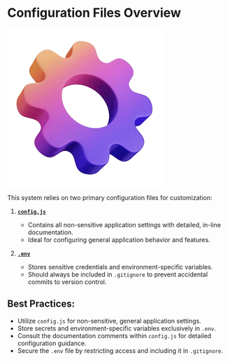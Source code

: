# **Configuration Files Overview**

![settings](../images/settings.png)

This system relies on two primary configuration files for customization:  

1. **[`config.js`](https://github.com/miroslavpejic85/mirotalkwebrtc/blob/master/backend/config.template.js)**  
   - Contains all non-sensitive application settings with detailed, in-line documentation.  
   - Ideal for configuring general application behavior and features.  

2. **[`.env`](https://github.com/miroslavpejic85/mirotalkwebrtc/blob/master/.env.template)**  
   - Stores sensitive credentials and environment-specific variables.  
   - Should always be included in `.gitignore` to prevent accidental commits to version control.  

## **Best Practices:**  
- Utilize `config.js` for non-sensitive, general application settings.  
- Store secrets and environment-specific variables exclusively in `.env`.  
- Consult the documentation comments within `config.js` for detailed configuration guidance.  
- Secure the `.env` file by restricting access and including it in `.gitignore`.